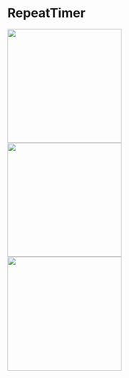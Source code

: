 # RepeatTimer

<img src="https://user-images.githubusercontent.com/273092/54488656-e3eb3a80-48e7-11e9-8c7c-42844a0aba7a.png" width="256"> <img src="https://user-images.githubusercontent.com/273092/54488689-46443b00-48e8-11e9-837b-dff08d397ccd.png" width="256"> <img src="https://user-images.githubusercontent.com/273092/54488815-8d7efb80-48e9-11e9-81f8-1b324f1fec8c.png" width="256">

